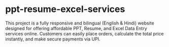 # ppt-resume-excel-services
This project is a fully responsive and bilingual (English &amp; Hindi) website designed for offering affordable PPT, Resume, and Excel Data Entry services online. Customers can easily place orders, calculate the total price instantly, and make secure payments via UPI. 
